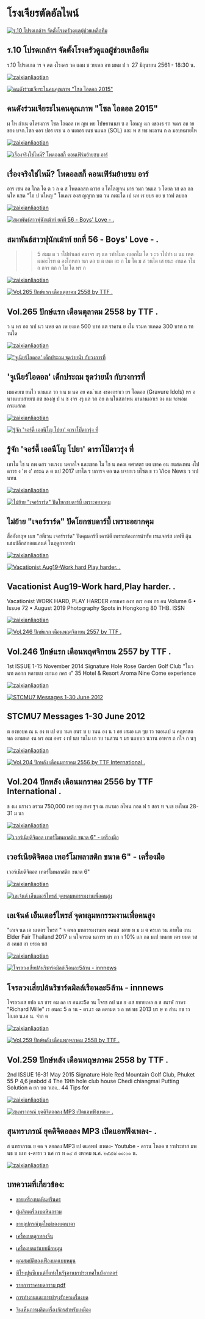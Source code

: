 # โรงเจียรตัดอัลไพน์
<a href="https://mnn.zoosnet.net/LR/Chatpre.aspx?id=MNN94995150&p=https://topgrinding.com/" target="_blank">![ร.10 โปรดเกล้าฯ จัดตั้งโรงครัวดูแลผู้ช่วยเหลือทีม ](https://github.com/technlg/images/blob/main/24.jpg)</a>
## ร.10 โปรดเกล้าฯ จัดตั้งโรงครัวดูแลผู้ช่วยเหลือทีม 
ร.10 โปรดเกล าฯ จ ดต งโรงคร วด แลผ ช วยเหล อท มหม ป า ‌ 27 มิถุนายน 2561 - 18:30 น.
<a href="https://mnn.zoosnet.net/LR/Chatpre.aspx?id=MNN94995150&p=https://topgrinding.com/" target="_blank"><img src="https://github.com/technlg/images/raw/main/chat11.jpg" alt="zaixianliaotian"/></a><a href="//whatsapp.shibangsoft.com/WhatsApp.php" ><img src="https://github.com/technlg/images/raw/main/chat11.png" alt=""></a>
<a href="https://mnn.zoosnet.net/LR/Chatpre.aspx?id=MNN94995150&p=https://topgrinding.com/" target="_blank">![คนดังร่วมเจียระไนคนคุณภาพ "โซล ไอดอล 2015"](https://github.com/technlg/images/blob/main/1.jpg)</a>
## คนดังร่วมเจียระไนคนคุณภาพ "โซล ไอดอล 2015"
ผ ให กำเน ดโครงการ โซล ไอดอล เพ ญท พย โปษยานนท ซ อ โอหญ งเก งของธ รก จเคร อข ายของ บจก.โซล คอร ปอร เรช น อ นเตอร เนช นแนล (SOL) และ พ ส ทธ พะลาน ก ล มอบหมายให 
<a href="https://mnn.zoosnet.net/LR/Chatpre.aspx?id=MNN94995150&p=https://topgrinding.com/" target="_blank"><img src="https://github.com/technlg/images/raw/main/chat11.jpg" alt="zaixianliaotian"/></a><a href="//whatsapp.shibangsoft.com/WhatsApp.php" ><img src="https://github.com/technlg/images/raw/main/chat11.png" alt=""></a>
<a href="https://mnn.zoosnet.net/LR/Chatpre.aspx?id=MNN94995150&p=https://topgrinding.com/" target="_blank">![เรื่องจริงใช่ไหม๊? โพดอลสกี้ คอนเฟิร์มย้ายซบ อาร์ ](https://github.com/technlg/images/blob/main/65.jpg)</a>
## เรื่องจริงใช่ไหม๊? โพดอลสกี้ คอนเฟิร์มย้ายซบ อาร์ 
อาร เซน อล ใกล ได ต ว ล ค ส โพดอลสก ดาวย ง โคโลญจน มาร วมก วนแล ว โดยล าส ดล อก นให แซด "ไอ ป นใหญ " โอเคเร องส ญญาก บต วน กเตะได เป นท เร ยบร อย ข าวฟ ตบอล
<a href="https://mnn.zoosnet.net/LR/Chatpre.aspx?id=MNN94995150&p=https://topgrinding.com/" target="_blank"><img src="https://github.com/technlg/images/raw/main/chat11.jpg" alt="zaixianliaotian"/></a><a href="//whatsapp.shibangsoft.com/WhatsApp.php" ><img src="https://github.com/technlg/images/raw/main/chat11.png" alt=""></a>
<a href="https://mnn.zoosnet.net/LR/Chatpre.aspx?id=MNN94995150&p=https://topgrinding.com/" target="_blank">![สมาพันธ์สาวฟุนักเม้าท์ ยกที่ 56 - Boys' Love - .](https://github.com/technlg/images/blob/main/59.jpg)</a>
## สมาพันธ์สาวฟุนักเม้าท์ ยกที่ 56 - Boys' Love - .
>>5 สมม ต ว าไปทำเลส คมาจร งๆ แล วทำไมถ งบอกไม ได ว ะว าไปทำ ม นม เหต ผลอะไรท ต องโกหกว าเก ดอ บ ต เหต อะ ก ไม ได ม ส วนได เส ยนะ งานเค าไม ถ กจร ตก ก ไม ได พร ก 
<a href="https://mnn.zoosnet.net/LR/Chatpre.aspx?id=MNN94995150&p=https://topgrinding.com/" target="_blank"><img src="https://github.com/technlg/images/raw/main/chat11.jpg" alt="zaixianliaotian"/></a><a href="//whatsapp.shibangsoft.com/WhatsApp.php" ><img src="https://github.com/technlg/images/raw/main/chat11.png" alt=""></a>
<a href="https://mnn.zoosnet.net/LR/Chatpre.aspx?id=MNN94995150&p=https://topgrinding.com/" target="_blank">![Vol.265 ปักษ์แรก เดือนตุลาคม 2558 by TTF .](https://github.com/technlg/images/blob/main/66.jpg)</a>
## Vol.265 ปักษ์แรก เดือนตุลาคม 2558 by TTF .
ว น หร อถ าเป นว นหย ดก เพ ยงแค 500 บาท แต ราคาน ย งไม รวมค าแคดด 300 บาท ถ าท านใด 
<a href="https://mnn.zoosnet.net/LR/Chatpre.aspx?id=MNN94995150&p=https://topgrinding.com/" target="_blank"><img src="https://github.com/technlg/images/raw/main/chat11.jpg" alt="zaixianliaotian"/></a><a href="//whatsapp.shibangsoft.com/WhatsApp.php" ><img src="https://github.com/technlg/images/raw/main/chat11.png" alt=""></a>
<a href="https://mnn.zoosnet.net/LR/Chatpre.aspx?id=MNN94995150&p=https://topgrinding.com/" target="_blank">!['จูเนียร์ไอดอล' เด็กประถม ชุดว่ายน้ำ กับวงการที่ ](https://github.com/technlg/images/blob/main/45.jpg)</a>
## 'จูเนียร์ไอดอล' เด็กประถม ชุดว่ายน้ำ กับวงการที่ 
ผมเคยเข ยนไว นานแล วว า น ม นค อย คน ำแข งของกราเว ยร ไอดอล (Gravure Idols) หร อนางแบบสายเซ กซ ของญ ป น ซ งจร งๆ แล วก อย ก นในสภาพน มานานเอาเร อง แม จะพอม กระแสกล 
<a href="https://mnn.zoosnet.net/LR/Chatpre.aspx?id=MNN94995150&p=https://topgrinding.com/" target="_blank"><img src="https://github.com/technlg/images/raw/main/chat11.jpg" alt="zaixianliaotian"/></a><a href="//whatsapp.shibangsoft.com/WhatsApp.php" ><img src="https://github.com/technlg/images/raw/main/chat11.png" alt=""></a>
<a href="https://mnn.zoosnet.net/LR/Chatpre.aspx?id=MNN94995150&p=https://topgrinding.com/" target="_blank">![รู้จัก 'จอร์ดี้ เอลนีโญ โปยา' ดาราโป๊ดาวรุ่ง ที่ ](https://github.com/technlg/images/blob/main/20.jpg)</a>
## รู้จัก 'จอร์ดี้ เอลนีโญ โปยา' ดาราโป๊ดาวรุ่ง ที่ 
เขาไม ใช น กพ ดสร างแรงบ นดาลใจ และเขาก ไม ใช น กคณ ตศาสตร แต เขาค อน กแสดงหน งโป ดาวร ง 'พ ง' กระฉ ด ต นป 2017 เขาได ร บการจ ดอ นด บจากเว บไซต ข าว Vice News ว าเป นหน 
<a href="https://mnn.zoosnet.net/LR/Chatpre.aspx?id=MNN94995150&p=https://topgrinding.com/" target="_blank"><img src="https://github.com/technlg/images/raw/main/chat11.jpg" alt="zaixianliaotian"/></a><a href="//whatsapp.shibangsoft.com/WhatsApp.php" ><img src="https://github.com/technlg/images/raw/main/chat11.png" alt=""></a>
<a href="https://mnn.zoosnet.net/LR/Chatpre.aspx?id=MNN94995150&p=https://topgrinding.com/" target="_blank">![ไม่ย้าย "เจอร์ราร์ด" ปัดโยกซบดาร์บี้ เพราะอยากคุม ](https://github.com/technlg/images/blob/main/51.jpg)</a>
## ไม่ย้าย "เจอร์ราร์ด" ปัดโยกซบดาร์บี้ เพราะอยากคุม 
สื่ออังกฤษ เผย "สตีเวน เจอร์ราร์ด" ปัดคุมดาร์บี เคาน์ตี เพราะต้องการนำทัพ เรนเจอร์ส เอฟซี ลุ้นแชมป์ลีกสกอตแลนด์ ในฤดูกาลหน้า
<a href="https://mnn.zoosnet.net/LR/Chatpre.aspx?id=MNN94995150&p=https://topgrinding.com/" target="_blank"><img src="https://github.com/technlg/images/raw/main/chat11.jpg" alt="zaixianliaotian"/></a><a href="//whatsapp.shibangsoft.com/WhatsApp.php" ><img src="https://github.com/technlg/images/raw/main/chat11.png" alt=""></a>
<a href="https://mnn.zoosnet.net/LR/Chatpre.aspx?id=MNN94995150&p=https://topgrinding.com/" target="_blank">![Vacationist Aug19-Work hard,Play harder. .](https://github.com/technlg/images/blob/main/41.jpg)</a>
## Vacationist Aug19-Work hard,Play harder. .
Vacationist WORK HARD, PLAY HARDER ครบเคร องท กเร องพ กร อน Volume 6 • Issue 72 • August 2019 Photography Spots in Hongkong 80 THB. ISSN 
<a href="https://mnn.zoosnet.net/LR/Chatpre.aspx?id=MNN94995150&p=https://topgrinding.com/" target="_blank"><img src="https://github.com/technlg/images/raw/main/chat11.jpg" alt="zaixianliaotian"/></a><a href="//whatsapp.shibangsoft.com/WhatsApp.php" ><img src="https://github.com/technlg/images/raw/main/chat11.png" alt=""></a>
<a href="https://mnn.zoosnet.net/LR/Chatpre.aspx?id=MNN94995150&p=https://topgrinding.com/" target="_blank">![Vol.246 ปักษ์แรก เดือนพฤศจิกายน 2557 by TTF .](https://github.com/technlg/images/blob/main/33.jpg)</a>
## Vol.246 ปักษ์แรก เดือนพฤศจิกายน 2557 by TTF .
1st ISSUE 1-15 November 2014 Signature Hole Rose Garden Golf Club "ในว นท ดอกก หลาบเบ งบานอ กคร ง" 35 Hotel & Resort Aroma Nine Come experience 
<a href="https://mnn.zoosnet.net/LR/Chatpre.aspx?id=MNN94995150&p=https://topgrinding.com/" target="_blank"><img src="https://github.com/technlg/images/raw/main/chat11.jpg" alt="zaixianliaotian"/></a><a href="//whatsapp.shibangsoft.com/WhatsApp.php" ><img src="https://github.com/technlg/images/raw/main/chat11.png" alt=""></a>
<a href="https://mnn.zoosnet.net/LR/Chatpre.aspx?id=MNN94995150&p=https://topgrinding.com/" target="_blank">![STCMU7 Messages 1-30 June 2012](https://github.com/technlg/images/blob/main/32.jpg)</a>
## STCMU7 Messages 1-30 June 2012
ต องขอบค ณ น อง ท เป ดบ านต อนร บ บ านน อง น า อย เสมอ แต ๆบ าว าตอนเป น คฤหาสถ หล งงามหล งน หร อเม อคร ง เป นบ านไม เก าบ านสวน ร มร นแบบว นวาน อาหาร ถ กใจ ก นๆ 
<a href="https://mnn.zoosnet.net/LR/Chatpre.aspx?id=MNN94995150&p=https://topgrinding.com/" target="_blank"><img src="https://github.com/technlg/images/raw/main/chat11.jpg" alt="zaixianliaotian"/></a><a href="//whatsapp.shibangsoft.com/WhatsApp.php" ><img src="https://github.com/technlg/images/raw/main/chat11.png" alt=""></a>
<a href="https://mnn.zoosnet.net/LR/Chatpre.aspx?id=MNN94995150&p=https://topgrinding.com/" target="_blank">![Vol.204 ปักหลัง เดือนมกราคม 2556 by TTF International .](https://github.com/technlg/images/blob/main/35.jpg)</a>
## Vol.204 ปักหลัง เดือนมกราคม 2556 by TTF International .
ช งเง นรางว ลรวม 750,000 เหร ยญ สหร ฐฯ ณ สนามอ ลไพน กอล ฟ ร สอร ท จ.เช ยงใหม 28-31 ม นา 
<a href="https://mnn.zoosnet.net/LR/Chatpre.aspx?id=MNN94995150&p=https://topgrinding.com/" target="_blank"><img src="https://github.com/technlg/images/raw/main/chat11.jpg" alt="zaixianliaotian"/></a><a href="//whatsapp.shibangsoft.com/WhatsApp.php" ><img src="https://github.com/technlg/images/raw/main/chat11.png" alt=""></a>
<a href="https://mnn.zoosnet.net/LR/Chatpre.aspx?id=MNN94995150&p=https://topgrinding.com/" target="_blank">![เวอร์เนียดิจิตอล เทอร์โมพลาสติก ขนาด 6" - เครื่องมือ ](https://github.com/technlg/images/blob/main/45.jpg)</a>
## เวอร์เนียดิจิตอล เทอร์โมพลาสติก ขนาด 6" - เครื่องมือ 
เวอร์เนียดิจิตอล เทอร์โมพลาสติก ขนาด 6&quot;
<a href="https://mnn.zoosnet.net/LR/Chatpre.aspx?id=MNN94995150&p=https://topgrinding.com/" target="_blank"><img src="https://github.com/technlg/images/raw/main/chat11.jpg" alt="zaixianliaotian"/></a><a href="//whatsapp.shibangsoft.com/WhatsApp.php" ><img src="https://github.com/technlg/images/raw/main/chat11.png" alt=""></a>
<a href="https://mnn.zoosnet.net/LR/Chatpre.aspx?id=MNN94995150&p=https://topgrinding.com/" target="_blank">![เลเจ้นด์ เอ็นเตอร์ไพรส์ จุดพลุมหกรรมงานเพื่อคนสูง ](https://github.com/technlg/images/blob/main/58.jpg)</a>
## เลเจ้นด์ เอ็นเตอร์ไพรส์ จุดพลุมหกรรมงานเพื่อคนสูง 
"เลเจ นด เอ นเตอร ไพรส " จ ดพล มหกรรมงานเพ อคนส งอาย ท ม ม ต ครบถ วน ภายใต งาน Elder Fair Thailand 2017 ม นใจกระต นการร บร กว า 10% แก กล มเป าหมาย เตร ยมต วส ส งคมส งว ยระด บส 
<a href="https://mnn.zoosnet.net/LR/Chatpre.aspx?id=MNN94995150&p=https://topgrinding.com/" target="_blank"><img src="https://github.com/technlg/images/raw/main/chat11.jpg" alt="zaixianliaotian"/></a><a href="//whatsapp.shibangsoft.com/WhatsApp.php" ><img src="https://github.com/technlg/images/raw/main/chat11.png" alt=""></a>
<a href="https://mnn.zoosnet.net/LR/Chatpre.aspx?id=MNN94995150&p=https://topgrinding.com/" target="_blank">![โจรลวงเสี่ยปล้นริชาร์ดมิลล์เรือนละ5ล้าน - innnews](https://github.com/technlg/images/blob/main/16.jpg)</a>
## โจรลวงเสี่ยปล้นริชาร์ดมิลล์เรือนละ5ล้าน - innnews
โจรลวงเส ยปล นร ชาร ดม ลล เร อนละ5ล าน โจรช กป นข ย งเส ยขายเหล ก ช งนาฬ กาหร "Richard Mille" เร อนละ 5 ล าน - ตร.เร งต ดตามต ว ล ขส ทธ 2013 บร ษ ท สำน กข าว ไอ.เอ น.เอ น. จำก ด 
<a href="https://mnn.zoosnet.net/LR/Chatpre.aspx?id=MNN94995150&p=https://topgrinding.com/" target="_blank"><img src="https://github.com/technlg/images/raw/main/chat11.jpg" alt="zaixianliaotian"/></a><a href="//whatsapp.shibangsoft.com/WhatsApp.php" ><img src="https://github.com/technlg/images/raw/main/chat11.png" alt=""></a>
<a href="https://mnn.zoosnet.net/LR/Chatpre.aspx?id=MNN94995150&p=https://topgrinding.com/" target="_blank">![Vol.259 ปักษ์หลัง เดือนพฤษภาคม 2558 by TTF .](https://github.com/technlg/images/blob/main/2.jpg)</a>
## Vol.259 ปักษ์หลัง เดือนพฤษภาคม 2558 by TTF .
2nd ISSUE 16-31 May 2015 Signature Hole Red Mountain Golf Club, Phuket 55 P 4,6 jeabdd 4 The 19th hole club house Chedi chiangmai Putting Solution ค ยก บต วเอง.. 44 Tips for 
<a href="https://mnn.zoosnet.net/LR/Chatpre.aspx?id=MNN94995150&p=https://topgrinding.com/" target="_blank"><img src="https://github.com/technlg/images/raw/main/chat11.jpg" alt="zaixianliaotian"/></a><a href="//whatsapp.shibangsoft.com/WhatsApp.php" ><img src="https://github.com/technlg/images/raw/main/chat11.png" alt=""></a>
<a href="https://mnn.zoosnet.net/LR/Chatpre.aspx?id=MNN94995150&p=https://topgrinding.com/" target="_blank">![สุนทราภรณ์ ยุคดิจิตอลลง MP3 เปิดแอพฟังเพลง- .](https://github.com/technlg/images/blob/main/48.jpg)</a>
## สุนทราภรณ์ ยุคดิจิตอลลง MP3 เปิดแอพฟังเพลง- .
ส นทราภรณ ย คด จ ตอลลง MP3 เป ดแอพฟ งเพลง- Youtube - ดาวน โหลด ข าวประชาส มพ นธ บ นเท ง-ดารา ว นศ กร ท ๑๔ ส งหาคม พ.ศ. ๒๕๕๘ ๑๑:๐๑ น.
<a href="https://mnn.zoosnet.net/LR/Chatpre.aspx?id=MNN94995150&p=https://topgrinding.com/" target="_blank"><img src="https://github.com/technlg/images/raw/main/chat11.jpg" alt="zaixianliaotian"/></a><a href="//whatsapp.shibangsoft.com/WhatsApp.php" ><img src="https://github.com/technlg/images/raw/main/chat11.png" alt=""></a>
## บทความที่เกี่ยวข้อง:
* [ขายเครื่องบดหินศรีนคร](%E0%B8%82%E0%B8%B2%E0%B8%A2%E0%B9%80%E0%B8%84%E0%B8%A3%E0%B8%B7%E0%B9%88%E0%B8%AD%E0%B8%87%E0%B8%9A%E0%B8%94%E0%B8%AB%E0%B8%B4%E0%B8%99%E0%B8%A8%E0%B8%A3%E0%B8%B5%E0%B8%99%E0%B8%84%E0%B8%A3.md)
* [ผู้ผลิตเครื่องบดหินกราม](%E0%B8%9C%E0%B8%B9%E0%B9%89%E0%B8%9C%E0%B8%A5%E0%B8%B4%E0%B8%95%E0%B9%80%E0%B8%84%E0%B8%A3%E0%B8%B7%E0%B9%88%E0%B8%AD%E0%B8%87%E0%B8%9A%E0%B8%94%E0%B8%AB%E0%B8%B4%E0%B8%99%E0%B8%81%E0%B8%A3%E0%B8%B2%E0%B8%A1.md)
* [ขายอุปกรณ์ขุดใหม่ของแคนาดา](%E0%B8%82%E0%B8%B2%E0%B8%A2%E0%B8%AD%E0%B8%B8%E0%B8%9B%E0%B8%81%E0%B8%A3%E0%B8%93%E0%B9%8C%E0%B8%82%E0%B8%B8%E0%B8%94%E0%B9%83%E0%B8%AB%E0%B8%A1%E0%B9%88%E0%B8%82%E0%B8%AD%E0%B8%87%E0%B9%81%E0%B8%84%E0%B8%99%E0%B8%B2%E0%B8%94%E0%B8%B2.md)
* [เครื่องบดลูกทองจีน](%E0%B9%80%E0%B8%84%E0%B8%A3%E0%B8%B7%E0%B9%88%E0%B8%AD%E0%B8%87%E0%B8%9A%E0%B8%94%E0%B8%A5%E0%B8%B9%E0%B8%81%E0%B8%97%E0%B8%AD%E0%B8%87%E0%B8%88%E0%B8%B5%E0%B8%99.md)
* [เครื่องบดแร่แบบมือหมุน](%E0%B9%80%E0%B8%84%E0%B8%A3%E0%B8%B7%E0%B9%88%E0%B8%AD%E0%B8%87%E0%B8%9A%E0%B8%94%E0%B9%81%E0%B8%A3%E0%B9%88%E0%B9%81%E0%B8%9A%E0%B8%9A%E0%B8%A1%E0%B8%B7%E0%B8%AD%E0%B8%AB%E0%B8%A1%E0%B8%B8%E0%B8%99.md)
* [คุณสมบัติของเฟืองบดแบบหมุน](%E0%B8%84%E0%B8%B8%E0%B8%93%E0%B8%AA%E0%B8%A1%E0%B8%9A%E0%B8%B1%E0%B8%95%E0%B8%B4%E0%B8%82%E0%B8%AD%E0%B8%87%E0%B9%80%E0%B8%9F%E0%B8%B7%E0%B8%AD%E0%B8%87%E0%B8%9A%E0%B8%94%E0%B9%81%E0%B8%9A%E0%B8%9A%E0%B8%AB%E0%B8%A1%E0%B8%B8%E0%B8%99.md)
* [มีโรงปูนซีเมนต์กี่แห่งในรัฐอานธรประเทศในบังกาลอร์](%E0%B8%A1%E0%B8%B5%E0%B9%82%E0%B8%A3%E0%B8%87%E0%B8%9B%E0%B8%B9%E0%B8%99%E0%B8%8B%E0%B8%B5%E0%B9%80%E0%B8%A1%E0%B8%99%E0%B8%95%E0%B9%8C%E0%B8%81%E0%B8%B5%E0%B9%88%E0%B9%81%E0%B8%AB%E0%B9%88%E0%B8%87%E0%B9%83%E0%B8%99%E0%B8%A3%E0%B8%B1%E0%B8%90%E0%B8%AD%E0%B8%B2%E0%B8%99%E0%B8%98%E0%B8%A3%E0%B8%9B%E0%B8%A3%E0%B8%B0%E0%B9%80%E0%B8%97%E0%B8%A8%E0%B9%83%E0%B8%99%E0%B8%9A%E0%B8%B1%E0%B8%87%E0%B8%81%E0%B8%B2%E0%B8%A5%E0%B8%AD%E0%B8%A3%E0%B9%8C.md)
* [รายการราคาบดกราม pdf](%E0%B8%A3%E0%B8%B2%E0%B8%A2%E0%B8%81%E0%B8%B2%E0%B8%A3%E0%B8%A3%E0%B8%B2%E0%B8%84%E0%B8%B2%E0%B8%9A%E0%B8%94%E0%B8%81%E0%B8%A3%E0%B8%B2%E0%B8%A1%20pdf.md)
* [การทำงานและการบำรุงรักษาเครื่องบด](%E0%B8%81%E0%B8%B2%E0%B8%A3%E0%B8%97%E0%B8%B3%E0%B8%87%E0%B8%B2%E0%B8%99%E0%B9%81%E0%B8%A5%E0%B8%B0%E0%B8%81%E0%B8%B2%E0%B8%A3%E0%B8%9A%E0%B8%B3%E0%B8%A3%E0%B8%B8%E0%B8%87%E0%B8%A3%E0%B8%B1%E0%B8%81%E0%B8%A9%E0%B8%B2%E0%B9%80%E0%B8%84%E0%B8%A3%E0%B8%B7%E0%B9%88%E0%B8%AD%E0%B8%87%E0%B8%9A%E0%B8%94.md)
* [จีนเห็นการผลิตเครื่องจักรสำหรับเหมือง](%E0%B8%88%E0%B8%B5%E0%B8%99%E0%B9%80%E0%B8%AB%E0%B9%87%E0%B8%99%E0%B8%81%E0%B8%B2%E0%B8%A3%E0%B8%9C%E0%B8%A5%E0%B8%B4%E0%B8%95%E0%B9%80%E0%B8%84%E0%B8%A3%E0%B8%B7%E0%B9%88%E0%B8%AD%E0%B8%87%E0%B8%88%E0%B8%B1%E0%B8%81%E0%B8%A3%E0%B8%AA%E0%B8%B3%E0%B8%AB%E0%B8%A3%E0%B8%B1%E0%B8%9A%E0%B9%80%E0%B8%AB%E0%B8%A1%E0%B8%B7%E0%B8%AD%E0%B8%87.md)
